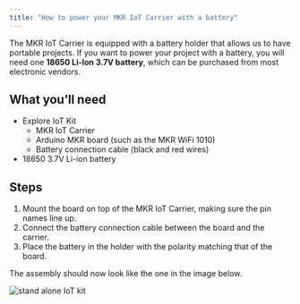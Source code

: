 ```yaml
---
title: "How to power your MKR IoT Carrier with a battery"
---
```


The MKR IoT Carrier is equipped with a battery holder that allows us to have portable projects. If you want to power your project with a battery, you will need one **18650 Li-Ion 3.7V battery**, which can be purchased from most electronic vendors.

## What you’ll need

* Explore IoT Kit
  * MKR IoT Carrier
  * Arduino MKR board (such as the MKR WiFi 1010)
  * Battery connection cable (black and red wires)
* 18650 3.7V Li-ion battery

## Steps

1. Mount the board on top of the MKR IoT Carrier, making sure the pin names line up.
2. Connect the battery connection cable between the board and the carrier.
3. Place the battery in the holder with the polarity matching that of the board.

The assembly should now look like the one in the image below.

![stand alone IoT kit](img/stand_alone_IoT_kit.jpg)
